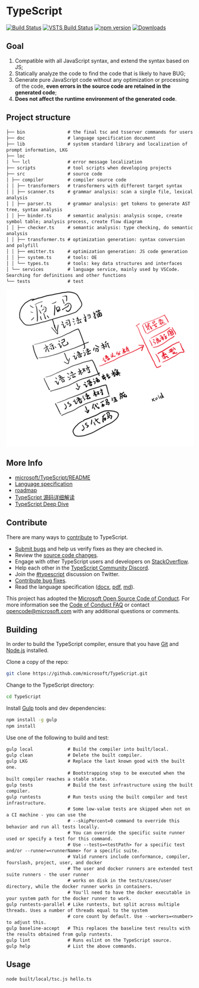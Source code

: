 
# TypeScript

[![Build Status](https://travis-ci.org/microsoft/TypeScript.svg?branch=master)](https://travis-ci.org/microsoft/TypeScript)
[![VSTS Build Status](https://dev.azure.com/typescript/TypeScript/_apis/build/status/Typescript/node10)](https://dev.azure.com/typescript/TypeScript/_build/latest?definitionId=4&view=logs)
[![npm version](https://badge.fury.io/js/typescript.svg)](https://www.npmjs.com/package/typescript)
[![Downloads](https://img.shields.io/npm/dm/typescript.svg)](https://www.npmjs.com/package/typescript)


## Goal
1. Compatible with all JavaScript syntax, and extend the syntax based on JS;
2. Statically analyze the code to find the code that is likely to have BUG;
3. Generate pure JavaScript code without any optimization or processing of the code, **even errors in the source code are retained in the generated code**;
3. **Does not affect the runtime environment of the generated code**.


## Project structure
```
├── bin                # the final tsc and tsserver commands for users
├── doc                # language specification document
├── lib                # system standard library and localization of prompt information, LKG
├── loc
│ └── lcl              # error message localization
├── scripts            # tool scripts when developing projects
├── src                # source code
│ ├── compiler         # compiler source code
│ │ ├── transformers   # transformers with different target syntax
│ │ ├── scanner.ts     # grammar analysis: scan a single file, lexical analysis
│ │ ├── parser.ts      # grammar analysis: get tokens to generate AST tree, syntax analysis
│ │ ├── binder.ts      # semantic analysis: analysis scope, create symbol table; analysis process, create flow diagram
│ │ ├── checker.ts     # semantic analysis: type checking, do semantic analysis
│ │ ├── transformer.ts # optimization generation: syntax conversion and polyfill
│ │ ├── emitter.ts     # optimization generation: JS code generation
│ │ ├── system.ts      # tools: OE
│ │ └── types.ts       # tools: key data structures and interfaces
│ └── services         # language service, mainly used by VSCode. Searching for definitions and other functions
└── tests              # test
```

![compile diagram](./asset/158732-20200113115412762-1000035138.png)

## More Info

*  [microsoft/TypeScript/README](https://github.com/microsoft/TypeScript/blob/master/README.md)
*  [Language specification](https://github.com/microsoft/TypeScript/blob/master/doc/spec.md)
*  [roadmap](https://github.com/microsoft/TypeScript/wiki/Roadmap)
*  [TypeScript 源码详细解读](https://www.cnblogs.com/xuld/p/12180913.html)
*  [TypeScript Deep Dive](https://basarat.gitbook.io/typescript/)

## Contribute

There are many ways to [contribute](https://github.com/microsoft/TypeScript/blob/master/CONTRIBUTING.md) to TypeScript.
* [Submit bugs](https://github.com/microsoft/TypeScript/issues) and help us verify fixes as they are checked in.
* Review the [source code changes](https://github.com/microsoft/TypeScript/pulls).
* Engage with other TypeScript users and developers on [StackOverflow](https://stackoverflow.com/questions/tagged/typescript).
* Help each other in the [TypeScript Community Discord](https://discord.gg/typescript).
* Join the [#typescript](https://twitter.com/search?q=%23TypeScript) discussion on Twitter.
* [Contribute bug fixes](https://github.com/microsoft/TypeScript/blob/master/CONTRIBUTING.md).
* Read the language specification ([docx](https://github.com/microsoft/TypeScript/blob/master/doc/TypeScript%20Language%20Specification.docx?raw=true),
 [pdf](https://github.com/microsoft/TypeScript/blob/master/doc/TypeScript%20Language%20Specification.pdf?raw=true), [md](https://github.com/microsoft/TypeScript/blob/master/doc/spec.md)).

This project has adopted the [Microsoft Open Source Code of Conduct](https://opensource.microsoft.com/codeofconduct/). For more information see
the [Code of Conduct FAQ](https://opensource.microsoft.com/codeofconduct/faq/) or contact [opencode@microsoft.com](mailto:opencode@microsoft.com)
with any additional questions or comments.


## Building

In order to build the TypeScript compiler, ensure that you have [Git](https://git-scm.com/downloads) and [Node.js](https://nodejs.org/) installed.

Clone a copy of the repo:

```bash
git clone https://github.com/microsoft/TypeScript.git
```

Change to the TypeScript directory:

```bash
cd TypeScript
```

Install [Gulp](https://gulpjs.com/) tools and dev dependencies:

```bash
npm install -g gulp
npm install
```

Use one of the following to build and test:

```
gulp local             # Build the compiler into built/local.
gulp clean             # Delete the built compiler.
gulp LKG               # Replace the last known good with the built one.
                       # Bootstrapping step to be executed when the built compiler reaches a stable state.
gulp tests             # Build the test infrastructure using the built compiler.
gulp runtests          # Run tests using the built compiler and test infrastructure.
                       # Some low-value tests are skipped when not on a CI machine - you can use the
                       # --skipPercent=0 command to override this behavior and run all tests locally.
                       # You can override the specific suite runner used or specify a test for this command.
                       # Use --tests=<testPath> for a specific test and/or --runner=<runnerName> for a specific suite.
                       # Valid runners include conformance, compiler, fourslash, project, user, and docker
                       # The user and docker runners are extended test suite runners - the user runner
                       # works on disk in the tests/cases/user directory, while the docker runner works in containers.
                       # You'll need to have the docker executable in your system path for the docker runner to work.
gulp runtests-parallel # Like runtests, but split across multiple threads. Uses a number of threads equal to the system
                       # core count by default. Use --workers=<number> to adjust this.
gulp baseline-accept   # This replaces the baseline test results with the results obtained from gulp runtests.
gulp lint              # Runs eslint on the TypeScript source.
gulp help              # List the above commands.
```


## Usage

```bash
node built/local/tsc.js hello.ts
```
